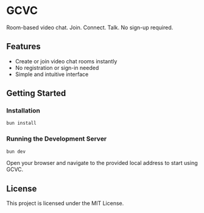 # GCVC

Room-based video chat. Join. Connect. Talk. No sign-up required.

## Features

- Create or join video chat rooms instantly
- No registration or sign-in needed
- Simple and intuitive interface

## Getting Started

### Installation

```sh
bun install
```

### Running the Development Server

```sh
bun dev
```

Open your browser and navigate to the provided local address to start using GCVC.

## License

This project is licensed under the MIT License.
